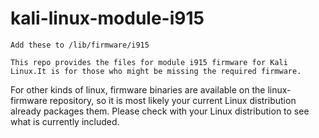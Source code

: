 # kali-linux-module-i915
`Add these to /lib/firmware/i915`

`This repo provides the files for module i915 firmware for Kali Linux.It is for those who might be missing the required firmware.`

For other kinds of linux, firmware binaries are available on the linux-firmware repository, so it is most likely your current Linux distribution already packages them.  Please check with your Linux distribution to see what is currently included.
